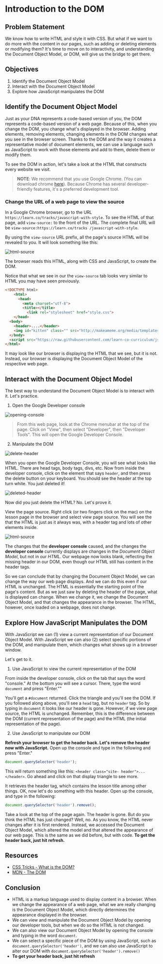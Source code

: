 # Introduction to the DOM

## Problem Statement

We know how to write HTML and style it with CSS. But what if we want to do more
with the content in our pages, such as adding or deleting elements or modifying
them? It's time to move on to interactivity, and understanding the Document
Object Model, or DOM, will give us the bridge to get there.

## Objectives

1. Identify the Document Object Model
2. Interact with the Document Object Model
3. Explore how JavaScript manipulates the DOM

## Identify the Document Object Model

Just as your DNA represents a code-based version of you, the DOM represents a
code-based version of a web page. Because of this, when you change the DOM, you
change what's displayed in the browser. Adding elements, removing elements,
changing elements in the DOM changes what you see in the browser screen. Thanks
to the DOM and the way it creates a representative model of document elements,
we can use a language such as JavaScript to work with those elements and add to
them, delete them or modify them.

To see the DOM in action, let's take a look at the HTML that constructs every
website we visit.

> **NOTE**: We recommend that you use Google Chrome.  (You can download chrome
> [here][chrome]). Because Chrome has several developer-friendly features, it's
> a preferred development tool.

### Change the URL of a web page to view the source

In a Google Chrome browser, go to the URL `https://learn.co/tracks/javascript-with-style`. To see the HTML of that page, add `view-source:` to the front of the URL. The complete final URL will be `view-source:https://learn.co/tracks /javascript-with-style`.

By using the `view-source` URL prefix, all the page's source HTML will be
revealed to you. It will look something like this:

![html-source](https://s3.amazonaws.com/learn-verified/html-javascript-lesson.png)

The browser reads this HTML, along with CSS and JavaScript, to create the DOM.

Notice that what we see in our the `view-source` tab looks very similar to HTML
you may have seen previously.

```html
<!DOCTYPE html>
	<html>
	  <head>
	    <meta charset="utf-8">
	    <title></title>
	      <link rel="stylesheet" href="style.css">
  	</head>
  <body>
    <header>....</header>
    <img id="kitten" class="" src="http://makeameme.org/media/templates/120/grumpy_cat.jpg" alt="" width="120" height="120">
  </body>
  <script src="https://raw.githubusercontent.com/learn-co-curriculum/js-and-the-web/master/spin.js" charset="utf-8"></script>
</html>
```

It may look like our browser is displaying the HTML that we see, but it is not.
Instead, our browser is displaying the Document Object Model of the respective
web page.

## Interact with the Document Object Model

The best way to understand the Document Object Model is to interact with it.
Let's practice.

1. Open the Google Developer console

![opening-console](https://s3.amazonaws.com/learn-verified/opening-console.gif)

> From this web page, look at the Chrome menubar at the top of the page. Click
> on "View", then select "Developer", then "Developer Tools". This will open the
> Google Developer Console.

2. Manipulate the DOM

![delete-header](http://web-dev-readme-photos.s3.amazonaws.com/js/header-click.png)


When you open the Google Developer Console, you will see what looks like HTML.
There are head tags, body tags, divs, etc. Now from inside the developer
console, click on the element that says `header`, and then press the delete
button on your keyboard. You should see the header at the top turn white. You
just deleted it!

![deleted-header](http://web-dev-readme-photos.s3.amazonaws.com/js/deleted-header.png)

Now did you just delete the HTML? No. Let's prove it.

View the page source. Right click (or two fingers click on the mac) on the
lesson page in the browser and select view page source. You will see the that
the HTML is just as it always was, with a header tag and lots of other elements
inside.

![html-source](https://s3.amazonaws.com/learn-verified/html-javascript-lesson.png)

The changes that the **developer console** caused, and the changes the
**developer console** currently displays are changes in the *Document Object
Model*, but not in our *HTML*. Our webpage now looks blank, reflecting the
missing header in our DOM, even though our HTML still has content in the header
tags.

So we can conclude that by changing the Document Object Model, we can change the
way our web page displays. And we can do this even if our HTML is unchanged. The
HTML is essentially the starting point of the page's content. But as we just saw
by deleting the header of the page, what is displayed can change. When we change
it, we change the Document Object Model, and that changes the appearance in the
browser. The HTML, however, once loaded on a webpage, does not change.

## Explore How JavaScript Manipulates the DOM

With JavaScript we can (1) view a current representation of our Document Object
Model. With JavaScript we can also (2) select specific portions of the DOM, and
manipulate them, which changes what shows up in a browser window.

Let's get to it.

1. Use JavaScript to view the current representation of the DOM

From inside the developer console, click on the tab that says the word
"console." At the bottom you will see a cursor. There, type the word `document`
and press "Enter.""

You'll get a `#document` returned. Click the triangle and you'll see the DOM. If
you followed along above, you'll see a `head` tag, but no `header` tag. So by
typing in `document` it looks like our header is gone. However, if we view page
source, the HTML is unchanged. Remember, this is the difference between the DOM
(current representation of the page) and the HTML (the initial representation of
the page).

2. Use JavaScript to manipulate our DOM

**Refresh your browser to get the header back. Let's remove the header now with
JavaScript.** Open up the console and type in the following and press "Enter."

```javascript
document.querySelector('header');
```

This will return something like this: `<header class="site-
header">...</header>`. Go ahead and click on that display triangle to see more.

It retrieves the header tag, which contains the lesson title among other things.
OK, now let's do something with this header. Open up the console, and type in
the following:

```javascript
document.querySelector('header').remove();
```

Take a look at the top of the page again. The header is gone. But do you think
the HTML has just changed? Well, no. As you know, the HTML never changes after
it is first rendered. Instead, we accessed the Document Object Model, which altered
the model and that altered the appearance of our web page. This is the same as
we did before, but with code. **To get the header back, just hit refresh.**


## Resources

- [CSS Tricks - What is the DOM?](https://css-tricks.com/dom/)
- [MDN - The DOM](https://developer.mozilla.org/en-US/docs/Web/API/Document_Object_Model/Introduction)

## Conclusion

* HTML is a markup language used to display content in a browser. When we change the appearance of a web page, what we are really changing is the Document Object Model, which directly determines the appearance displayed in the browser.
* We can view and manipulate the Document Object Model by opening our developer tools, but when we do so the HTML is not changed.
* We can also view our Document Object Model by opening the console and typing in the word `document`.
* We can select a specific piece of the DOM by using JavaScript, such as `document.querySelector('header')`, and we can also use JavaScript to alter our DOM with `document.querySelector('header').remove()`
* **To get your header back, just hit refresh**

[chrome]: https://www.google.com/chrome/browser/desktop/index.html
